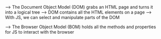 --> The Document Object Model (DOM) grabs an HTML page and turns it into a logical tree
    --> DOM contains all the HTML elements on a page
    --> With JS, we can select and manipulate parts of the DOM

--> The Browser Object Model (BOM) holds all the methods and properties for JS to interact with the browser

